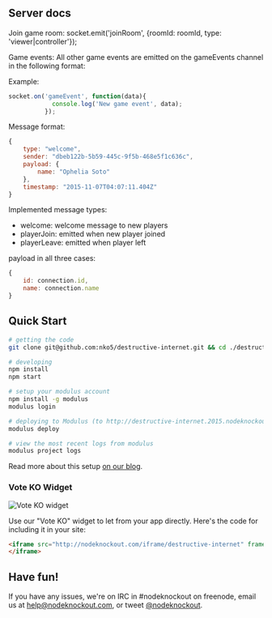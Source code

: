 ## Server docs

Join game room: socket.emit('joinRoom', {roomId: roomId, type: 'viewer|controller'});

Game events: All other game events are emitted on the gameEvents channel in the following format:

Example:
```javascript
socket.on('gameEvent', function(data){
            console.log('New game event', data);
          });
```

Message format:
```javascript
{
    type: "welcome",
    sender: "dbeb122b-5b59-445c-9f5b-468e5f1c636c",
    payload: {
        name: "Ophelia Soto"
    },
    timestamp: "2015-11-07T04:07:11.404Z"
}
```

Implemented message types:
- welcome: welcome message to new players
- playerJoin: emitted when new player joined
- playerLeave: emitted when player left

payload in all three cases: 
```javascript
{
    id: connection.id,
    name: connection.name
}
```

## Quick Start

~~~sh
# getting the code
git clone git@github.com:nko5/destructive-internet.git && cd ./destructive-internet/

# developing
npm install
npm start

# setup your modulus account
npm install -g modulus
modulus login

# deploying to Modulus (to http://destructive-internet.2015.nodeknockout.com/)
modulus deploy

# view the most recent logs from modulus
modulus project logs
~~~

Read more about this setup [on our blog][deploying-nko].

[deploying-nko]: http://www.nodeknockout.com/deploying

### Vote KO Widget

![Vote KO widget](http://f.cl.ly/items/1n3g0W0F0G3V0i0d0321/Screen%20Shot%202012-11-04%20at%2010.01.36%20AM.png)

Use our "Vote KO" widget to let from your app directly. Here's the code for
including it in your site:

~~~html
<iframe src="http://nodeknockout.com/iframe/destructive-internet" frameborder=0 scrolling=no allowtransparency=true width=115 height=25>
</iframe>
~~~

## Have fun!

If you have any issues, we're on IRC in #nodeknockout on freenode, email us at
<help@nodeknockout.com>, or tweet [@nodeknockout](https://twitter.com/nodeknockout).
